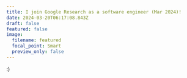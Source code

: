 ```yaml
---
title: I join Google Research as a software engineer (Mar 2024)!
date: 2024-03-20T06:17:08.843Z
draft: false
featured: false
image:
  filename: featured
  focal_point: Smart
  preview_only: false
---
```

:﻿)